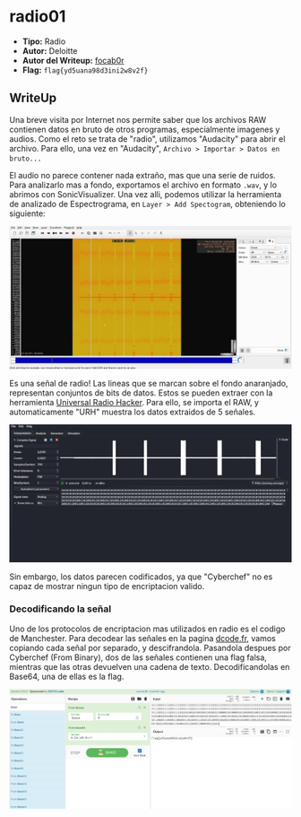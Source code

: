 # radio01 #

- **Tipo:** Radio
- **Autor:** Deloitte
- **Autor del Writeup:** [focab0r](https://github.com/focab0r)
- **Flag:** `flag{yd5uana98d3ini2w8v2f}`

## WriteUp ##

Una breve visita por Internet nos permite saber que los archivos RAW contienen datos en bruto de otros programas, especialmente imagenes y audios. Como el reto se trata de "radio", utilizamos "Audacity" para abrir el archivo. Para ello, una vez en "Audacity", `Archivo > Importar > Datos en bruto...`

El audio no parece contener nada extraño, mas que una serie de ruidos. Para analizarlo mas a fondo, exportamos el archivo en formato `.wav`, y lo abrimos con SonicVisualizer. Una vez alli, podemos utilizar la herramienta de analizado de Espectrograma, en `Layer > Add Spectogram`, obteniendo lo siguiente:

![Espectograma del audio](images/a.png)

Es una señal de radio! Las lineas que se marcan sobre el fondo anaranjado, representan conjuntos de bits de datos. Estos se pueden extraer con la herramienta [Universal Radio Hacker](https://github.com/jopohl/urh). Para ello, se importa el RAW, y automaticamente "URH" muestra los datos extraidos de 5 señales.

![Universal Radio Hacker](images/b.png)

Sin embargo, los datos parecen codificados, ya que "Cyberchef" no es capaz de mostrar ningun tipo de encriptacion valido. 

### Decodificando la señal ###

Uno de los protocolos de encriptacion mas utilizados en radio es el codigo de Manchester. Para decodear las señales en la pagina [dcode.fr](https://www.dcode.fr/manchester-code), vamos copiando cada señal por separado, y descifrandola. Pasandola despues por Cyberchef (From Binary), dos de las señales contienen una flag falsa, mientras que las otras devuelven una cadena de texto. Decodificandolas en Base64, una de ellas es la flag.

![Obteniendo la flag](images/c.png)


